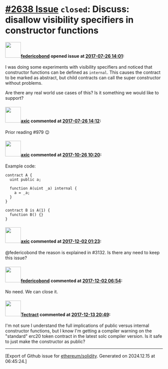 # [\#2638 Issue](https://github.com/ethereum/solidity/issues/2638) `closed`: Discuss: disallow visibility specifiers in constructor functions

#### <img src="https://avatars.githubusercontent.com/u/138426?u=3117125771b06e3aa8da468c8f41e4038d717974&v=4" width="50">[federicobond](https://github.com/federicobond) opened issue at [2017-07-26 14:01](https://github.com/ethereum/solidity/issues/2638):

I was doing some experiments with visibility specifiers and noticed that constructor functions can be defined as `internal`. This causes the contract to be marked as abstract, but child contracts can call the super constructor without problems.

Are there any real world use cases of this? Is it something we would like to support?

#### <img src="https://avatars.githubusercontent.com/u/20340?v=4" width="50">[axic](https://github.com/axic) commented at [2017-07-26 14:12](https://github.com/ethereum/solidity/issues/2638#issuecomment-318065340):

Prior reading #979 😉

#### <img src="https://avatars.githubusercontent.com/u/20340?v=4" width="50">[axic](https://github.com/axic) commented at [2017-10-26 10:20](https://github.com/ethereum/solidity/issues/2638#issuecomment-339621109):

Example code:
```
contract A {
  uint public a;

  function A(uint _a) internal {
    a = _a;
  }
}

contract B is A(1) {
  function B() {}
}
```

#### <img src="https://avatars.githubusercontent.com/u/20340?v=4" width="50">[axic](https://github.com/axic) commented at [2017-12-02 01:23](https://github.com/ethereum/solidity/issues/2638#issuecomment-348656257):

@federicobond the reason is explained in #3132. Is there any need to keep this issue?

#### <img src="https://avatars.githubusercontent.com/u/138426?u=3117125771b06e3aa8da468c8f41e4038d717974&v=4" width="50">[federicobond](https://github.com/federicobond) commented at [2017-12-02 06:54](https://github.com/ethereum/solidity/issues/2638#issuecomment-348673354):

No need. We can close it.

#### <img src="https://avatars.githubusercontent.com/u/3859005?u=f4863d518451ebe42c16c776930e913335eb837b&v=4" width="50">[Tectract](https://github.com/Tectract) commented at [2017-12-13 20:49](https://github.com/ethereum/solidity/issues/2638#issuecomment-351517535):

I'm not sure I understand the full implications of public versus internal constructor functions, but I know I'm getting a compiler warning on the "standard" erc20 token contract in the latest solc compiler version. Is it safe to just make the constructor as public?


-------------------------------------------------------------------------------



[Export of Github issue for [ethereum/solidity](https://github.com/ethereum/solidity). Generated on 2024.12.15 at 06:45:24.]
